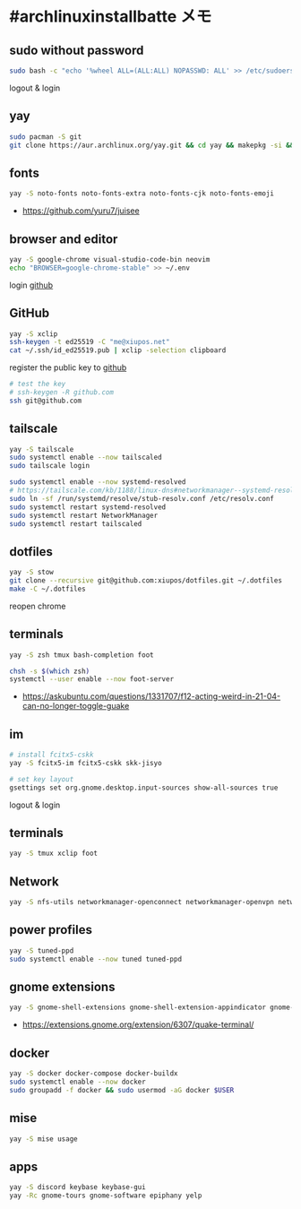 # \#archlinuxinstallbatte メモ

## sudo without password

```bash
sudo bash -c "echo '%wheel ALL=(ALL:ALL) NOPASSWD: ALL' >> /etc/sudoers"
```

logout & login

## yay

```bash
sudo pacman -S git
git clone https://aur.archlinux.org/yay.git && cd yay && makepkg -si && cd .. && rm -rf yay
```

## fonts

```bash
yay -S noto-fonts noto-fonts-extra noto-fonts-cjk noto-fonts-emoji
```

- https://github.com/yuru7/juisee

## browser and editor

```bash
yay -S google-chrome visual-studio-code-bin neovim
echo "BROWSER=google-chrome-stable" >> ~/.env
```

login [github](https://github.com/)

## GitHub

```bash
yay -S xclip
ssh-keygen -t ed25519 -C "me@xiupos.net"
cat ~/.ssh/id_ed25519.pub | xclip -selection clipboard
```

register the public key to [github](https://github.com/settings/ssh/new)

```bash
# test the key
# ssh-keygen -R github.com
ssh git@github.com
```

## tailscale

```bash
yay -S tailscale
sudo systemctl enable --now tailscaled
sudo tailscale login

sudo systemctl enable --now systemd-resolved
# https://tailscale.com/kb/1188/linux-dns#networkmanager--systemd-resolved
sudo ln -sf /run/systemd/resolve/stub-resolv.conf /etc/resolv.conf
sudo systemctl restart systemd-resolved
sudo systemctl restart NetworkManager
sudo systemctl restart tailscaled
```

## dotfiles

```bash
yay -S stow
git clone --recursive git@github.com:xiupos/dotfiles.git ~/.dotfiles
make -C ~/.dotfiles
```

reopen chrome

## terminals

```bash
yay -S zsh tmux bash-completion foot

chsh -s $(which zsh)
systemctl --user enable --now foot-server
```

- https://askubuntu.com/questions/1331707/f12-acting-weird-in-21-04-can-no-longer-toggle-guake

## im

```bash
# install fcitx5-cskk
yay -S fcitx5-im fcitx5-cskk skk-jisyo

# set key layout
gsettings set org.gnome.desktop.input-sources show-all-sources true
```

logout & login

## terminals

```bash
yay -S tmux xclip foot
```

## Network

```bash
yay -S nfs-utils networkmanager-openconnect networkmanager-openvpn networkmanager-pptp networkmanager-strongswan networkmanager-vpnc network-manager-sstp
```

## power profiles

```bash
yay -S tuned-ppd
sudo systemctl enable --now tuned tuned-ppd
```

## gnome extensions

```bash
yay -S gnome-shell-extensions gnome-shell-extension-appindicator gnome-shell-extension-arc-menu gnome-shell-extension-dash-to-dock gnome-shell-extension-dash-to-panel gnome-shell-extension-forge gnome-shell-extension-gnome-ui-tune gnome-shell-extension-gsconnect gnome-shell-extension-gtk4-desktop-icons-ng gnome-shell-extension-legacy-theme-auto-switcher gnome-shell-extension-space-bar gnome-shell-extension-x11gestures gnome-shell-extension-kimpanel-git gnome-browser-connector gnome-shell-extension-nightthemeswitcher
```

- https://extensions.gnome.org/extension/6307/quake-terminal/

## docker

```bash
yay -S docker docker-compose docker-buildx
sudo systemctl enable --now docker
sudo groupadd -f docker && sudo usermod -aG docker $USER
```

## mise

```bash
yay -S mise usage
```

## apps

```bash
yay -S discord keybase keybase-gui
yay -Rc gnome-tours gnome-software epiphany yelp
```
